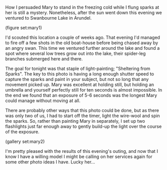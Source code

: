 How I persuaded Mary to stand in the freezing cold while I flung sparks at her is still a mystery. Nonetheless, after the sun went down this evening we ventured to Swanbourne Lake in Arundel.

(figure set:mary1)

I'd scouted this location a couple of weeks ago. That evening I'd managed to fire off a few shots in the old boat-house before being chased away by an angry swan. This time we ventured further around the lake and found a spot where several low trees grow out into the lake, their spider-leg branches submerged here and there.

The goal for tonight was that staple of light-painting; "Sheltering from Sparks". The key to this photo is having a long enough shutter speed to capture the sparks and paint in your subject, but not so long that any movement picked up. Mary was excellent at holding still, but holding an umbrella and yourself perfectly still for ten seconds is almost impossible. In the end we found that an exposure of 5-6 seconds was the longest Mary could manage without moving at all.

There are probably other ways that this photo could be done, but as there was only two of us, I had to start off the timer, light the wire-wool and spin the sparks. So, rather than painting Mary in separately, I set up two  flashlights just far enough away to gently build-up the light over the course of the exposure.

(gallery set:mary2)

I'm pretty pleased with the results of this evening's outing, and now that I know I have a willing model I might be calling on her services again for some other photo ideas I have. Lucky her...

